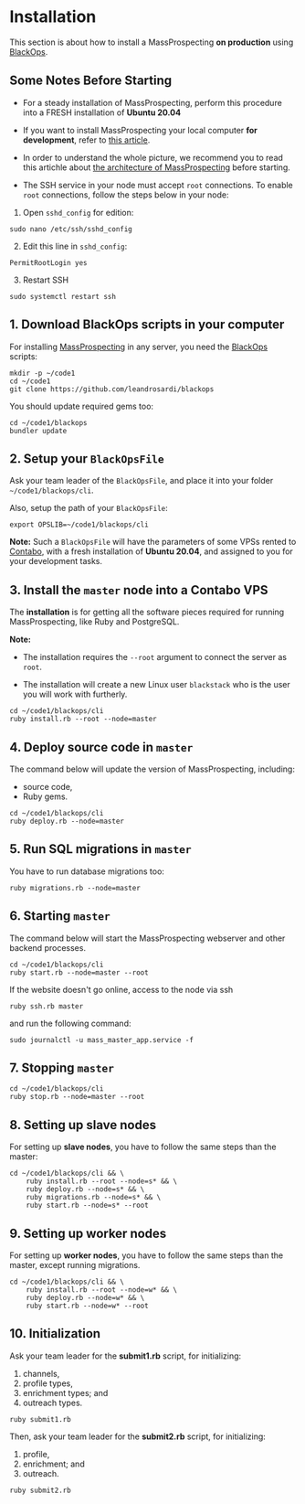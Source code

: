 # Installation

This section is about how to install a MassProspecting **on production** using [BlackOps](https://github.com/leandrosardi/blackops).

## Some Notes Before Starting

- For a steady installation of MassProspecting, perform this procedure into a FRESH installation of **Ubuntu 20.04**

- If you want to install MassProspecting your local computer **for development**, refer to [this article](./02a-installation-for-development.md).

- In order to understand the whole picture, we recommend you to read this artichle about [the architecture of MassProspecting](https://github.com/MassProspecting/docs/blob/main/internals/01-architecture.md) before starting.

- The SSH service in your node must accept `root` connections. 
To enable `root` connections, follow the steps below in your node:

1. Open `sshd_config` for edition:
```
sudo nano /etc/ssh/sshd_config
```

2. Edit this line in `sshd_config`:
```
PermitRootLogin yes
```

3. Restart SSH
```
sudo systemctl restart ssh
```

## 1. Download BlackOps scripts in your computer

For installing [MassProspecting](https://github.com/massprospecting) in any server, you need the [BlackOps](https://github.com/leandrosardi/blackops) scripts:

```
mkdir -p ~/code1
cd ~/code1
git clone https://github.com/leandrosardi/blackops
```

You should update required gems too:

```
cd ~/code1/blackops
bundler update
```

## 2. Setup your `BlackOpsFile`

Ask your team leader of the `BlackOpsFile`, and place it into your folder `~/code1/blackops/cli`.

Also, setup the path of your `BlackOpsFile`:

```
export OPSLIB=~/code1/blackops/cli
```

**Note:** Such a `BlackOpsFile` will have the parameters of some VPSs rented to [Contabo](https://contabo.com/), with a fresh installation of **Ubuntu 20.04**, and assigned to you for your development tasks.

## 3. Install the `master` node into a Contabo VPS

The **installation** is for getting all the software pieces required for running MassProspecting, like Ruby and PostgreSQL.

**Note:** 

- The installation requires the `--root` argument to connect the server as `root`. 

- The installation will create a new Linux user `blackstack` who is the user you will work with furtherly.

```
cd ~/code1/blackops/cli
ruby install.rb --root --node=master
```

## 4. Deploy source code in `master`

The command below will update the version of MassProspecting, including:

- source code,
- Ruby gems.

```
cd ~/code1/blackops/cli
ruby deploy.rb --node=master
```

## 5. Run SQL migrations in `master`

You have to run database migrations too:

```
ruby migrations.rb --node=master
```

## 6. Starting `master`

The command below will start the MassProspecting webserver and other backend processes.

```
cd ~/code1/blackops/cli
ruby start.rb --node=master --root
```

If the website doesn't go online, access to the node via ssh 

```
ruby ssh.rb master
```

and run the following command:

```
sudo journalctl -u mass_master_app.service -f
```

## 7. Stopping `master`

```
cd ~/code1/blackops/cli
ruby stop.rb --node=master --root
```

## 8. Setting up slave nodes

For setting up **slave nodes**, you have to follow the same steps than the master:

```
cd ~/code1/blackops/cli && \
	ruby install.rb --root --node=s* && \
	ruby deploy.rb --node=s* && \
	ruby migrations.rb --node=s* && \
	ruby start.rb --node=s* --root
```

## 9. Setting up worker nodes

For setting up **worker nodes**, you have to follow the same steps than the master, except running migrations.

```
cd ~/code1/blackops/cli && \
	ruby install.rb --root --node=w* && \
	ruby deploy.rb --node=w* && \
	ruby start.rb --node=w* --root
```

## 10. Initialization

Ask your team leader for the **submit1.rb** script, for initializing:

1. channels,
2. profile types,
3. enrichment types; and
4. outreach types.

```
ruby submit1.rb
```

Then, ask your team leader for the **submit2.rb** script, for initializing:

1. profile,
2. enrichment; and
3. outreach.

```
ruby submit2.rb
```